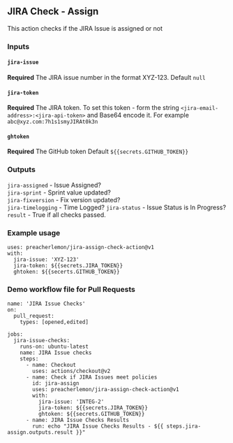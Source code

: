 ## JIRA Check - Assign

This action checks if the JIRA Issue is assigned or not

### Inputs

#### `jira-issue`

**Required** The JIRA issue number in the format XYZ-123. Default `null`

#### `jira-token`

**Required** The JIRA token. To set this token - form the string `<jira-email-address>:<jira-api-token>` and Base64 encode it. For example `abc@xyz.com:7h1s1smyJIRAt0k3n`

#### `ghtoken`

**Required** The GitHub token Default `${{secrets.GITHUB_TOKEN}}`

### Outputs
`jira-assigned` - Issue Assigned?	
`jira-sprint` - Sprint value updated?	
`jira-fixversion` - Fix version updated?	
`jira-timelogging` - Time Logged?
`jira-status` - Issue Status is In Progress?
`result` - True if all checks passed.

### Example usage
```
uses: preacherlemon/jira-assign-check-action@v1
with:
  jira-issue: 'XYZ-123'
  jira-token: ${{secrets.JIRA_TOKEN}}
  ghtoken: ${{secerts.GITHUB_TOKEN}}
```
### Demo workflow file for Pull Requests
```
name: 'JIRA Issue Checks'
on: 
  pull_request:
    types: [opened,edited]

jobs:
  jira-issue-checks:
    runs-on: ubuntu-latest
    name: JIRA Issue checks
    steps:
      - name: Checkout
        uses: actions/checkout@v2
      - name: Check if JIRA Issues meet policies
        id: jira-assign
        uses: preacherlemon/jira-assign-check-action@v1
        with:
          jira-issue: 'INTEG-2'
          jira-token: ${{secrets.JIRA_TOKEN}}
          ghtoken: ${{secrets.GITHUB_TOKEN}}
      - name: JIRA Issue Checks Results
        run: echo "JIRA Issue Checks Results - ${{ steps.jira-assign.outputs.result }}"
```
